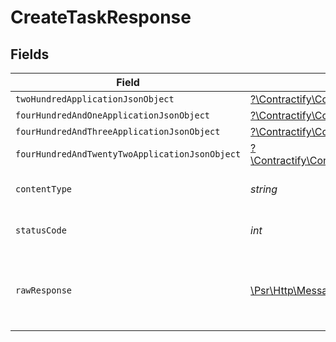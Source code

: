 # CreateTaskResponse


## Fields

| Field                                                                                                                                                      | Type                                                                                                                                                       | Required                                                                                                                                                   | Description                                                                                                                                                |
| ---------------------------------------------------------------------------------------------------------------------------------------------------------- | ---------------------------------------------------------------------------------------------------------------------------------------------------------- | ---------------------------------------------------------------------------------------------------------------------------------------------------------- | ---------------------------------------------------------------------------------------------------------------------------------------------------------- |
| `twoHundredApplicationJsonObject`                                                                                                                          | [?\Contractify\ContractifyAPI\Models\Operations\CreateTaskResponseBody](../../Models/Operations/CreateTaskResponseBody.md)                                 | :heavy_minus_sign:                                                                                                                                         | OK                                                                                                                                                         |
| `fourHundredAndOneApplicationJsonObject`                                                                                                                   | [?\Contractify\ContractifyAPI\Models\Operations\CreateTaskTasksResponseBody](../../Models/Operations/CreateTaskTasksResponseBody.md)                       | :heavy_minus_sign:                                                                                                                                         | Unauthenticated                                                                                                                                            |
| `fourHundredAndThreeApplicationJsonObject`                                                                                                                 | [?\Contractify\ContractifyAPI\Models\Operations\CreateTaskTasksResponseResponseBody](../../Models/Operations/CreateTaskTasksResponseResponseBody.md)       | :heavy_minus_sign:                                                                                                                                         | Forbidden                                                                                                                                                  |
| `fourHundredAndTwentyTwoApplicationJsonObject`                                                                                                             | [?\Contractify\ContractifyAPI\Models\Operations\CreateTaskTasksResponse422ResponseBody](../../Models/Operations/CreateTaskTasksResponse422ResponseBody.md) | :heavy_minus_sign:                                                                                                                                         | Invalid data posted                                                                                                                                        |
| `contentType`                                                                                                                                              | *string*                                                                                                                                                   | :heavy_check_mark:                                                                                                                                         | HTTP response content type for this operation                                                                                                              |
| `statusCode`                                                                                                                                               | *int*                                                                                                                                                      | :heavy_check_mark:                                                                                                                                         | HTTP response status code for this operation                                                                                                               |
| `rawResponse`                                                                                                                                              | [\Psr\Http\Message\ResponseInterface](https://www.php-fig.org/psr/psr-7/#33-psrhttpmessageresponseinterface)                                               | :heavy_minus_sign:                                                                                                                                         | Raw HTTP response; suitable for custom response parsing                                                                                                    |